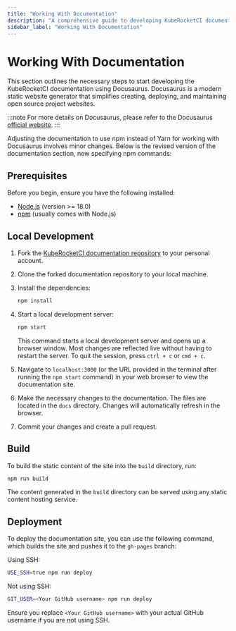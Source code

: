 ```yaml
---
title: "Working With Documentation"
description: "A comprehensive guide to developing KubeRocketCI documentation with Docusaurus, covering prerequisites, local development, and deployment."
sidebar_label: "Working With Documentation"
---
```

<!-- markdownlint-disable MD025 -->

# Working With Documentation

<head>
  <link rel="canonical" href="https://docs.kuberocketci.io/docs/developer-guide/documentation-guide/" />
</head>

This section outlines the necessary steps to start developing the KubeRocketCI documentation using Docusaurus.
Docusaurus is a modern static website generator that simplifies creating, deploying, and maintaining open source project websites.

:::note
  For more details on Docusaurus, please refer to the Docusaurus [official website](https://docusaurus.io/).
:::

Adjusting the documentation to use npm instead of Yarn for working with Docusaurus involves minor changes. Below is the revised version of the documentation section, now specifying npm commands:

## Prerequisites

Before you begin, ensure you have the following installed:

- [Node.js](https://nodejs.org/en/) (version >= 18.0)
- [npm](https://www.npmjs.com/) (usually comes with Node.js)

## Local Development

1. Fork the [KubeRocketCI documentation repository](https://github.com/KubeRocketCI/docs) to your personal account.

2. Clone the forked documentation repository to your local machine.

3. Install the dependencies:

    ```bash
    npm install
    ```

4. Start a local development server:

    ```bash
    npm start
    ```

    This command starts a local development server and opens up a browser window. Most changes are reflected live without having to restart the server. To quit the session, press `ctrl + c` or `cmd + c`.

5. Navigate to `localhost:3000` (or the URL provided in the terminal after running the `npm start` command) in your web browser to view the documentation site.

6. Make the necessary changes to the documentation. The files are located in the `docs` directory. Changes will automatically refresh in the browser.

7. Commit your changes and create a pull request.

## Build

To build the static content of the site into the `build` directory, run:

```bash
npm run build
```

The content generated in the `build` directory can be served using any static content hosting service.

## Deployment

To deploy the documentation site, you can use the following command, which builds the site and pushes it to the `gh-pages` branch:

Using SSH:

```bash
USE_SSH=true npm run deploy
```

Not using SSH:

```bash
GIT_USER=<Your GitHub username> npm run deploy
```

Ensure you replace `<Your GitHub username>` with your actual GitHub username if you are not using SSH.
